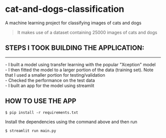 # cat-and-dogs-classification
A machine learning project for classifying images of cats and dogs
> It makes use of a dataset containing 25000 images of cats and dogs 

## STEPS  I TOOK BUILDING THE APPLICATION:
<hr>
- I built a model using transfer learning with the popular "Xception" model
<br>
- I then fitted the model to a larger portion of the data (training set). Note that I used a smaller portion for testing/validation 
<br>
- Checked the performance on the test data
<br>
- I built an app for the model using streamlit 

## HOW TO USE THE APP
```console
$ pip install -r requirements.txt

```
Install the dependencies using the command above and then run 

```console
$ streamlit run main.py

```

